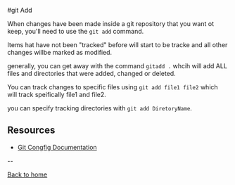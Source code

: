 #git Add

When changes have been made inside a git repository that you want ot keep, you'll need to use the `git add` command.

Items hat have not been "tracked" before will start to be tracke and all other changes willbe marked as modified.

generally, you can get away with the command `gitadd .` whcih will add ALL files and directories that were added, changed or deleted.

You can track changes to specific files using `git add file1 file2` which will track speifically file1 and file2.

you can specify tracking directories with `git add DiretoryName`.

## Resources 

- [Git Congfig Documentation](https://git-sccm.com/docs/git-add)

--

[Back to home](../README.md)